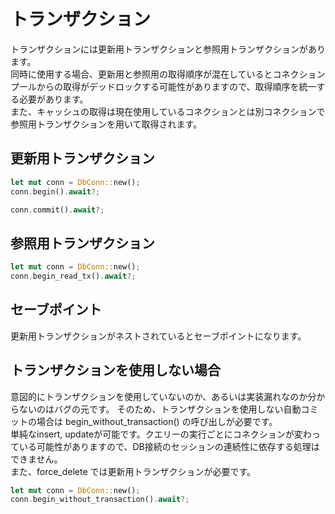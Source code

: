 # トランザクション

トランザクションには更新用トランザクションと参照用トランザクションがあります。  
同時に使用する場合、更新用と参照用の取得順序が混在しているとコネクションプールからの取得がデッドロックする可能性がありますので、取得順序を統一する必要があります。  
また、キャッシュの取得は現在使用しているコネクションとは別コネクションで参照用トランザクションを用いて取得されます。  

## 更新用トランザクション

```rust
let mut conn = DbConn::new();
conn.begin().await?;

conn.commit().await?;
```

## 参照用トランザクション

```rust
let mut conn = DbConn::new();
conn.begin_read_tx().await?;
```

## セーブポイント

更新用トランザクションがネストされているとセーブポイントになります。

## トランザクションを使用しない場合
意図的にトランザクションを使用していないのか、あるいは実装漏れなのか分からないのはバグの元です。
そのため、トランザクションを使用しない自動コミットの場合は begin_without_transaction() の呼び出しが必要です。  
単純なinsert, updateが可能です。クエリーの実行ごとにコネクションが変わっている可能性がありますので、DB接続のセッションの連続性に依存する処理はできません。  
また、force_delete では更新用トランザクションが必要です。

```rust
let mut conn = DbConn::new();
conn.begin_without_transaction().await?;
```


